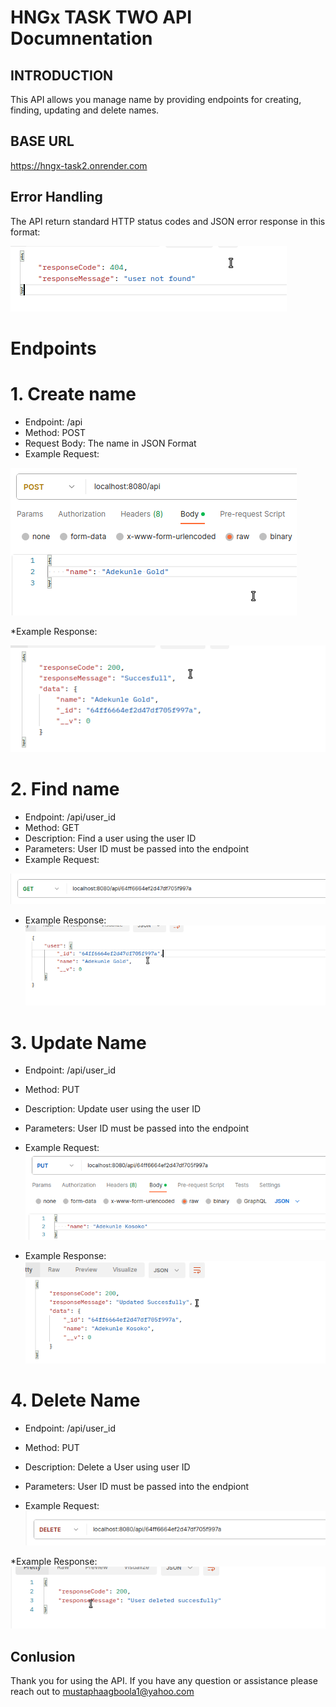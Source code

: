 # HNGx TASK TWO API Documnentation

## INTRODUCTION

This API allows you manage name by providing endpoints for creating, finding, updating and delete names.

## BASE URL

https://hngx-task2.onrender.com

## Error Handling 

The API return standard HTTP status codes and JSON error response in this format:

![Example Image](/assets/Screenshot%20from%202023-09-11%2020-00-24.png)

# Endpoints

# 1. Create name
* Endpoint: /api
* Method: POST
* Request Body: The name in JSON Format
* Example Request: 

![POST Example Image](/assets/post.png)

*Example Response: 

![POST RESPONSE EXAMPLE Image](/assets/postResponse.png)

# 2. Find name
* Endpoint: /api/user_id
* Method: GET
* Description: Find a user using the user ID
* Parameters: User ID must be passed into the endpoint
* Example Request: 

![GET Example Image](/assets/get.png)

* Example Response: 
![Get Example response Image](/assets/getResponse.png)

# 3. Update Name
* Endpoint: /api/user_id
* Method: PUT
* Description: Update user using the user ID
* Parameters: User ID must be passed into the endpoint

* Example Request: 
![PUT Example Image](/assets/put.png)

* Example Response:
![Put Response Image](/assets/putResponse.png)

# 4. Delete Name
* Endpoint: /api/user_id
* Method: PUT
* Description: Delete a User using user ID
* Parameters: User ID must be passed into the endpiont

* Example Request: 
![Delete Example Image](/assets/delete.png)

*Example Response: 
![Delete Response Image](/assets/deleteResponse.png)

## Conlusion

Thank you for using the API. If you have any question or assistance please reach out to mustaphaagboola1@yahoo.com
